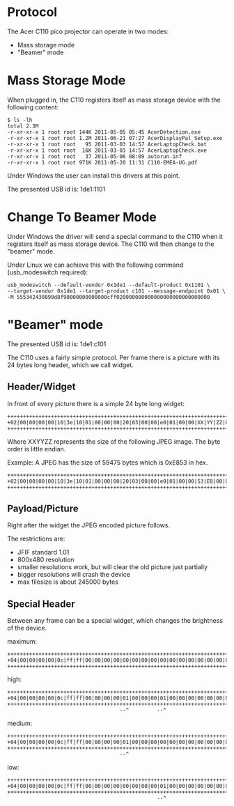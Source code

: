 Protocol
========

The Acer C110 pico projector can operate in two modes:

* Mass storage mode
* "Beamer" mode

Mass Storage Mode
=================
When plugged in, the C110 registers itself as mass storage device with the following content:

    $ ls -lh
    total 2.3M
    -r-xr-xr-x 1 root root 144K 2011-05-05 05:45 AcerDetection.exe
    -r-xr-xr-x 1 root root 1.2M 2011-06-21 07:27 AcerDisplayPal_Setup.exe
    -r-xr-xr-x 1 root root   95 2011-03-03 14:57 AcerLaptopCheck.bat
    -r-xr-xr-x 1 root root  16K 2011-03-03 14:57 AcerLaptopCheck.exe
    -r-xr-xr-x 1 root root   37 2011-05-06 08:09 autorun.inf
    -r-xr-xr-x 1 root root 971K 2011-05-20 11:31 C110-EMEA-UG.pdf

Under Windows the user can install this drivers at this point.

The presented USB id is: 1de1:1101

Change To Beamer Mode
=====================
Under Windows the driver will send a special command to the C110 when it registers itself as mass storage device. The C110 will then change to the "beamer" mode.

Under Linux we can achieve this with the following command (usb_modeswitch required):

	usb_modeswitch --default-vendor 0x1de1 --default-product 0x1101 \
	--target-vendor 0x1de1 --target-product c101 --message-endpoint 0x01 \
	-M 555342430890d8f90000000000000cff020000000000000000000000000000


"Beamer" mode
=============

The presented USB id is: 1de1:c101

The C110 uses a fairly simple protocol. Per frame there is a picture with its 24 bytes long header, which we call widget.

Header/Widget
------

In front of every picture there is a simple 24 byte long widget:

	+++++++++++++++++++++++++++++++++++++++++++++++++++++++++++++++++++++++++
	+02|00|00|00|00|10|3e|10|01|00|00|00|20|03|00|00|e0|01|00|00|XX|YY|ZZ|00+
	+++++++++++++++++++++++++++++++++++++++++++++++++++++++++++++++++++++++++

Where XXYYZZ represents the size of the following JPEG image. The byte order is little endian.

Example: A JPEG has the size of 59475 bytes which is 0xE853 in hex.

	+++++++++++++++++++++++++++++++++++++++++++++++++++++++++++++++++++++++++
	+02|00|00|00|00|10|3e|10|01|00|00|00|20|03|00|00|e0|01|00|00|53|E8|00|00+
	+++++++++++++++++++++++++++++++++++++++++++++++++++++++++++++++++++++++++

Payload/Picture
---------------
Right after the widget the JPEG encoded picture follows. 

The restrictions are:

* JFIF standard 1.01
* 800x480 resolution
* smaller resolutions work, but will clear the old picture just partially
* bigger resolutions will crash the device
* max filesize is about 245000 bytes


Special Header
--------------
Between any frame can be a special widget, which changes the brightness of the device.

maximum:

	+++++++++++++++++++++++++++++++++++++++++++++++++++++++++++++++++++++++++
	+04|00|00|00|00|0c|ff|ff|00|00|00|00|00|00|00|00|00|00|00|00|00|00|00|00+
	+++++++++++++++++++++++++++++++++++++++++++++++++++++++++++++++++++++++++

high:

	+++++++++++++++++++++++++++++++++++++++++++++++++++++++++++++++++++++++++
	+04|00|00|00|00|0c|ff|ff|00|00|00|00|01|00|00|00|01|00|00|00|00|00|00|00+
	+++++++++++++++++++++++++++++++++++++++++++++++++++++++++++++++++++++++++
	                                    --^         --^
medium:

	+++++++++++++++++++++++++++++++++++++++++++++++++++++++++++++++++++++++++
	+04|00|00|00|00|0c|ff|ff|00|00|00|00|01|00|00|00|00|00|00|00|00|00|00|00+
	+++++++++++++++++++++++++++++++++++++++++++++++++++++++++++++++++++++++++
	                                    --^
low:

	+++++++++++++++++++++++++++++++++++++++++++++++++++++++++++++++++++++++++
	+04|00|00|00|00|0c|ff|ff|00|00|00|00|00|00|00|00|01|00|00|00|00|00|00|00+
	+++++++++++++++++++++++++++++++++++++++++++++++++++++++++++++++++++++++++
	                                                --^

